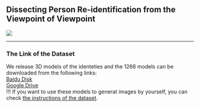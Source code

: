 ## Dissecting Person Re-identification from the Viewpoint of Viewpoint 

![](https://github.com/sxzrt/The-PersonX-dataset/blob/master/images/fig-dfv2.jpg)

****
### The Link of the Dataset
We release 3D models of the identeties and the 1266 models can be downloaded from the following links:<br>
[Baidu Disk](https://pan.baidu.com/s/1nXdrniA7IDgJDKq6FexFJA)<br>
[Google Drive](https://drive.google.com/file/d/1d2PuKD60qFpugbqYfMHtjKmRj9OUdPG4/view?usp=sharing)<br>
!!! If you want to use these models to generat images by yourself, you can check [the instructions of the dataset](https://github.com/sxzrt/Instructions-of-the-PersonX-dataset).
